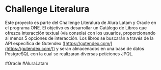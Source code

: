 # Challenge Literalura



Este proyecto es parte del Challenge Literalura de Alura Latam y Oracle en el programa ONE. El objetivo es desarrollar un Catálogo de Libros que ofrezca interacción textual (vía consola) con los usuarios, proporcionando al menos 5 opciones de interacción. Los libros se buscarán a través de la API específica de Gutendex ([https://gutendex.com/](https://gutendex.com/)) y seran almacenados en una base de datos PostgreSQL con la cual se realizaran diversas peticiones JPQL.



#Oracle #AluraLatam
